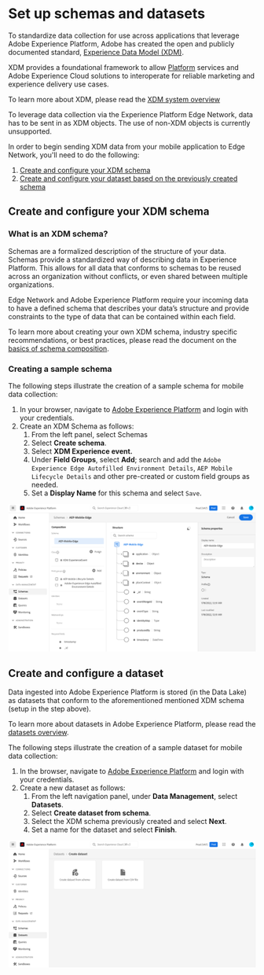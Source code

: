 # Set up schemas and datasets

To standardize data collection for use across applications that leverage Adobe Experience Platform, Adobe has created the open and publicly documented standard, [Experience Data Model (XDM)](https://experienceleague.adobe.com/docs/experience-platform/xdm/home.html).

XDM provides a foundational framework to allow [Platform](https://experienceleague.adobe.com/docs/experience-platform/landing/home.html) services and Adobe Experience Cloud solutions to interoperate for reliable marketing and experience delivery use cases.

<InlineAlert variant="info" slots="text"/>

To learn more about XDM, please read the [XDM system overview](https://experienceleague.adobe.com/docs/experience-platform/xdm/home.html)​

To leverage data collection via the Experience Platform Edge Network, data has to be sent in as XDM objects. The use of non-XDM objects is currently unsupported.

In order to begin sending XDM data from your mobile application to Edge Network, you'll need to do the following:

1. [Create and configure your XDM schema](#create-and-configure-your-xdm-schema)
2. [Create and configure your dataset based on the previously created schema](#create-and-configure-a-dataset)

## Create and configure your XDM schema

### What is an XDM schema?

Schemas are a formalized description of the structure of your data. Schemas provide a standardized way of describing data in Experience Platform. This allows for all data that conforms to schemas to be reused across an organization without conflicts, or even shared between multiple organizations.

Edge Network and Adobe Experience Platform require your incoming data to have a defined schema that describes your data’s structure and provide constraints to the type of data that can be contained within each field.

<InlineAlert variant="info" slots="text"/>

To learn more about creating your own XDM schema, industry specific recommendations, or best practices, please read the document on the [basics of schema composition](https://experienceleague.adobe.com/docs/experience-platform/xdm/schema/composition.html).

### Creating a sample schema

The following steps illustrate the creation of a sample schema for mobile data collection:

1. In your browser, navigate to [Adobe Experience Platform](https://experience.adobe.com/platform) and login with your credentials.
2. Create an XDM Schema as follows:
   1. From the left panel, select Schemas
   2. Select **Create schema**.
   3. Select **XDM Experience event.**
   4. Under **Field Groups**, select **Add**; search and add the `Adobe Experience Edge Autofilled Environment Details`, `AEP Mobile Lifecycle Details` and other pre-created or custom field groups as needed.
   5. Set a **Display Name** for this schema and select `Save`.

![Schema creation in Adobe Experience Platform](./assets/set-up-schemas-and-datasets/create-schema.png)

## Create and configure a dataset

Data ingested into Adobe Experience Platform is stored (in the Data Lake) as datasets that conform to the aforementioned mentioned XDM schema (setup in the step above).

<InlineAlert variant="info" slots="text"/>

To learn more about datasets in Adobe Experience Platform, please read the [datasets overview](https://experienceleague.adobe.com/docs/experience-platform/catalog/datasets/overview.html).

The following steps illustrate the creation of a sample dataset for mobile data collection:

1. In the browser, navigate to [Adobe Experience Platform](https://experience.adobe.com/platform) and login with your credentials.
2. Create a new dataset as follows:
   1. From the left navigation panel, under **Data Management**, select **Datasets**.
   2. Select **Create dataset from schema**.
   3. Select the XDM schema previously created and select **Next**.
   4. Set a name for the dataset and select **Finish**.

![Dataset creation in Adobe Experience Platform](./assets/set-up-schemas-and-datasets/create-dataset.png)
